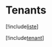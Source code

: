 # Tenants

[!include[liste](tenants.liste.autogen.md)]

[!include[tenant](tenants.tenant.autogen.md)]




























